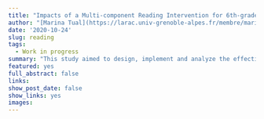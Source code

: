 ```yaml
---
title: "Impacts of a Multi-component Reading Intervention for 6th-grade Students: Results from a Clustered Randomized Controlled Trial"
author: "[Marina Tual](https://larac.univ-grenoble-alpes.fr/membre/marina-tual), [Maryse Bianco](https://larac.univ-grenoble-alpes.fr/membre/maryse-bianco), [Pascal Bressoux](https://larac.univ-grenoble-alpes.fr/membre/pascal-bressoux) and [Marc Gurgand](https://www.parisschoolofeconomics.eu/en/gurgand-marc/)"
date: '2020-10-24'
slug: reading
tags:
  - Work in progress
summary: "This study aimed to design, implement and analyze the effectiveness of a multicomponent reading comprehension intervention for sixth-grade students with reading difficulties. We conducted a clustered randomized study with 21 French middle schools. In ten of them, teachers have implemented fluency workshops and explicit comprehension instruction. We measure the impact on 568 target students, and show no statistically significant effect of the intervention. The lack of statistical effects contrasts with observations indicating that, overall, the school leaders and the teachers declared to be satisfied with the proposed device and the actions conducted. However, our results align with a growing research base showing that setting up additional support and disseminating research tools is not enough to observe real progress in students’ performance. Indeed, our field observations revealed significant implementation difficulties. "
featured: yes
full_abstract: false
links:
show_post_date: false
show_links: yes
images:
---
```

